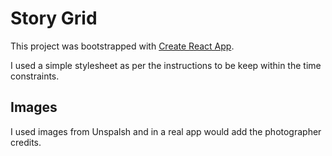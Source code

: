 # Story Grid

This project was bootstrapped with [Create React App](https://github.com/facebook/create-react-app).

I used a simple stylesheet as per the instructions to be keep within the time constraints. 

## Images
  
I used images from Unspalsh and in a real app would add the photographer credits.